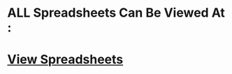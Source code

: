#  ALL Spreadsheets Can Be Viewed At : 

# [View Spreadsheets](https://drive.google.com/drive/folders/1bLmm-vdVqOa4Cw9IThcD8y3sEJY8xlal?usp=sharing)
